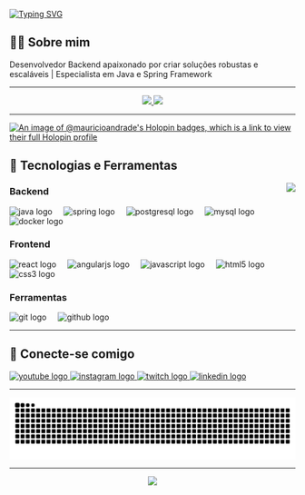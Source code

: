[![Typing SVG](https://readme-typing-svg.herokuapp.com?font=Fira+Code&weight=600&pause=1000&color=26618D&width=435&lines=Bem-vindo(a)+ao+meu+perfil!+%F0%9F%98%81;Welcome+to+my+profile!+%F0%9F%98%81)](https://git.io/typing-svg)

## 👨‍💻 Sobre mim

Desenvolvedor Backend apaixonado por criar soluções robustas e escaláveis | Especialista em Java e Spring Framework

---

<div align="center">
   <a href="https://github.com/mauricioandrade">
   <img height="170em" src="https://github-readme-stats.vercel.app/api?username=mauricioandrade&show_icons=true&theme=tokyonight&include_all_commits=true&count_private=true"/>
   <img height="170em" src="https://github-readme-stats.vercel.app/api/top-langs/?username=mauricioandrade&layout=compact&langs_count=6&theme=tokyonight"/>
   </a>
</div>

---

[![An image of @mauricioandrade's Holopin badges, which is a link to view their full Holopin profile](https://holopin.me/mauricioandrade)](https://holopin.io/@mauricioandrade)

## 🚀 Tecnologias e Ferramentas

<img align="right" height="150" src="https://i.pinimg.com/originals/c0/6c/2b/c06c2b9f16567b653e62bea9698a7993.gif" />

### Backend
<div align="left">
  <img src="https://cdn.jsdelivr.net/gh/devicons/devicon/icons/java/java-original.svg" height="40" alt="java logo" />
  <img width="12" />
  <img src="https://cdn.jsdelivr.net/gh/devicons/devicon/icons/spring/spring-original.svg" height="40" alt="spring logo" />
  <img width="12" />
  <img src="https://cdn.jsdelivr.net/gh/devicons/devicon/icons/postgresql/postgresql-original.svg" height="40" alt="postgresql logo" />
  <img width="12" />
  <img src="https://cdn.jsdelivr.net/gh/devicons/devicon/icons/mysql/mysql-original.svg" height="40" alt="mysql logo" />
  <img width="12" />
  <img src="https://cdn.jsdelivr.net/gh/devicons/devicon/icons/docker/docker-original.svg" height="40" alt="docker logo" />
</div>

### Frontend
<div align="left">
  <img src="https://cdn.jsdelivr.net/gh/devicons/devicon/icons/react/react-original.svg" height="40" alt="react logo" />
  <img width="12" />
  <img src="https://cdn.jsdelivr.net/gh/devicons/devicon/icons/angularjs/angularjs-original.svg" height="40" alt="angularjs logo" />
  <img width="12" />
  <img src="https://cdn.jsdelivr.net/gh/devicons/devicon/icons/javascript/javascript-original.svg" height="40" alt="javascript logo" />
  <img width="12" />
  <img src="https://cdn.jsdelivr.net/gh/devicons/devicon/icons/html5/html5-original.svg" height="40" alt="html5 logo" />
  <img width="12" />
  <img src="https://cdn.jsdelivr.net/gh/devicons/devicon/icons/css3/css3-original.svg" height="40" alt="css3 logo" />
</div>

### Ferramentas
<div align="left">
  <img src="https://cdn.jsdelivr.net/gh/devicons/devicon/icons/git/git-original.svg" height="40" alt="git logo" />
  <img width="12" />
  <img src="https://cdn.jsdelivr.net/gh/devicons/devicon/icons/github/github-original.svg" height="40" alt="github logo" />
</div>

---

## 📱 Conecte-se comigo

<div align="left">
 <a href="https://www.youtube.com/@Mauzxdz" target="_blank">
  <img src="https://img.shields.io/static/v1?message=Youtube&logo=youtube&label=&color=FF0000&logoColor=white&labelColor=&style=for-the-badge" height="35" alt="youtube logo" />
 </a>
 <a href="https://www.instagram.com/mauricioxdz/" target="_blank">
  <img src="https://img.shields.io/static/v1?message=Instagram&logo=instagram&label=&color=E4405F&logoColor=white&labelColor=&style=for-the-badge" height="35" alt="instagram logo" />
 </a>
 <a href="https://www.twitch.tv/mauzxdz" target="_blank">
  <img src="https://img.shields.io/static/v1?message=Twitch&logo=twitch&label=&color=9146FF&logoColor=white&labelColor=&style=for-the-badge" height="35" alt="twitch logo" />
 </a>
 <a href="https://www.linkedin.com/in/mauricioandradexdz/" target="_blank">
  <img src="https://img.shields.io/static/v1?message=LinkedIn&logo=linkedin&label=&color=0077B5&logoColor=white&labelColor=&style=for-the-badge" height="35" alt="linkedin logo" />
 </a>
</div>

---

<picture align="center">
  <source media="(prefers-color-scheme: dark)" srcset="https://raw.githubusercontent.com/mauricioandrade/mauricioandrade/output/github-contribution-grid-snake-dark.svg">
  <source media="(prefers-color-scheme: light)" srcset="https://raw.githubusercontent.com/mauricioandrade/mauricioandrade/output/github-contribution-grid-snake-dark.svg">
  <img align="center" alt="github contribution grid snake animation" src="https://raw.githubusercontent.com/mauricioandrade/mauricioandrade/output/github-contribution-grid-snake.svg">
</picture>

---

<div align="center">
  
![](https://komarev.com/ghpvc/?username=mauricioandrade&color=26618D&style=flat-square)

</div>
